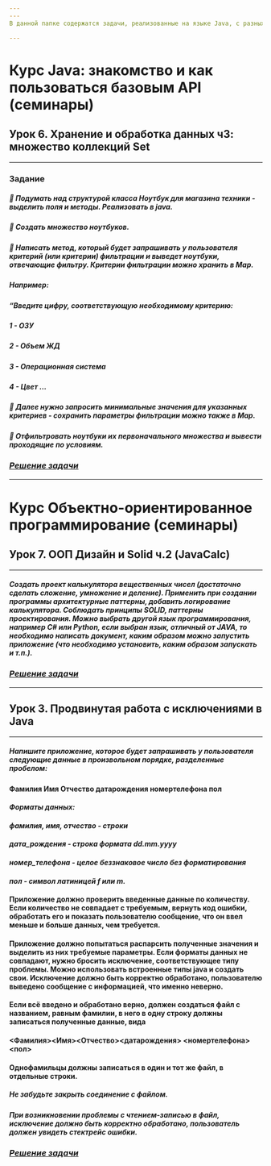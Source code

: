 ```yaml
---
---
В данной папке содержатся задачи, реализованные на языке Java, с разных курсов GeekBrains

---
```

# Курс Java: знакомство и как пользоваться базовым API (семинары)
## Урок 6. Хранение и обработка данных ч3: множество коллекций Set 
---


### Задание

##### 📌 Подумать над структурой класса Ноутбук для магазина техники - выделить поля и методы. Реализовать в java.
##### 📌 Создать множество ноутбуков.
##### 📌 Написать метод, который будет запрашивать у пользователя критерий (или критерии) фильтрации и выведет ноутбуки, отвечающие фильтру. Критерии фильтрации можно хранить в Map. 
##### _Например:_
##### _“Введите цифру, соответствующую необходимому критерию:_
##### _1 - ОЗУ_
##### _2 - Объем ЖД_
##### _3 - Операционная система_
##### _4 - Цвет …_
##### 📌 Далее нужно запросить минимальные значения для указанных критериев - сохранить параметры фильтрации можно также в Map.
##### 📌 Отфильтровать ноутбуки их первоначального множества и вывести проходящие по условиям.

### _[Решение задачи]([https://github.com/MihaylovaEA/Java/tree/main/untitled/src/HW6_Control](https://github.com/MihaylovaEA/Java/tree/main/HW6_Control))_


---
# Курс Объектно-ориентированное программирование (семинары)

## Урок 7. ООП Дизайн и Solid ч.2 (JavaCalc)
---

##### Создать проект калькулятора вещественных чисел (достаточно сделать сложение, умножение и деление). Применить при создании программы архитектурные паттерны, добавить логирование калькулятора. Соблюдать принципы SOLID, паттерны проектирования. Можно выбрать другой язык программирования, например C# или Python, если выбран язык, отличный от JAVA, то необходимо написать документ, каким образом можно запустить приложение (что необходимо установить, каким образом запускать и т.п.).

### _[Решение задачи](https://github.com/MihaylovaEA/Java/tree/main/untitled/src/JavaCalc)_


---
## Урок 3. Продвинутая работа с исключениями в Java
---
##### Напишите приложение, которое будет запрашивать у пользователя следующие данные в произвольном порядке, разделенные пробелом:
#### Фамилия Имя Отчество датарождения номертелефона пол 
#### _Форматы данных:_
#### _фамилия, имя, отчество - строки_
#### _дата_рождения - строка формата dd.mm.yyyy_
#### _номер_телефона - целое беззнаковое число без форматирования_ 
#### _пол - символ латиницей f или m._ 
#### Приложение должно проверить введенные данные по количеству. Если количество не совпадает с требуемым, вернуть код ошибки, обработать его и показать пользователю сообщение, что он ввел меньше и больше данных, чем требуется.

#### Приложение должно попытаться распарсить полученные значения и выделить из них требуемые параметры. Если форматы данных не совпадают, нужно бросить исключение, соответствующее типу проблемы. Можно использовать встроенные типы java и создать свои. Исключение должно быть корректно обработано, пользователю выведено сообщение с информацией, что именно неверно.

#### Если всё введено и обработано верно, должен создаться файл с названием, равным фамилии, в него в одну строку должны записаться полученные данные, вида
#### <Фамилия><Имя><Отчество><датарождения> <номертелефона><пол>
#### Однофамильцы должны записаться в один и тот же файл, в отдельные строки.

##### __Не забудьте закрыть соединение с файлом.__
##### При возникновении проблемы с чтением-записью в файл, исключение должно быть корректно обработано, пользователь должен увидеть стектрейс ошибки.

### _[Решение задачи](https://github.com/MihaylovaEA/Java/tree/main/Java_Exception_HW3_Control)_
